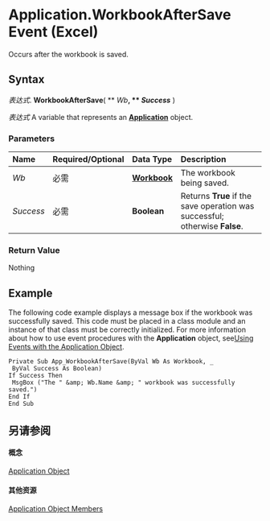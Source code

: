 
# Application.WorkbookAfterSave Event (Excel)

Occurs after the workbook is saved.


## Syntax

 _表达式_. **WorkbookAfterSave**( ** _Wb_**, ** _Success_** )

 _表达式_ A variable that represents an **[Application](19b73597-5cf9-4f56-8227-b5211f657f6f.md)** object.


### Parameters



|**Name**|**Required/Optional**|**Data Type**|**Description**|
|:-----|:-----|:-----|:-----|
| _Wb_|必需|**[Workbook](8c00aa60-c974-eed3-0812-3c9625eb0d4c.md)**|The workbook being saved.|
| _Success_|必需|**Boolean**|Returns  **True** if the save operation was successful; otherwise **False**.|

### Return Value

Nothing


## Example

The following code example displays a message box if the workbook was successfully saved. This code must be placed in a class module and an instance of that class must be correctly initialized. For more information about how to use event procedures with the  **Application** object, see[Using Events with the Application Object](0063feba-47fd-29be-d2d5-8fcf47e70cbc.md).


```
Private Sub App_WorkbookAfterSave(ByVal Wb As Workbook, _ 
 ByVal Success As Boolean) 
If Success Then 
 MsgBox ("The " &amp; Wb.Name &amp; " workbook was successfully saved.") 
End If 
End Sub
```


## 另请参阅


#### 概念


[Application Object](19b73597-5cf9-4f56-8227-b5211f657f6f.md)
#### 其他资源


[Application Object Members](http://msdn.microsoft.com/library/4cb9ca42-8d07-cc9c-2d80-4eb9a5921e1e%28Office.15%29.aspx)
